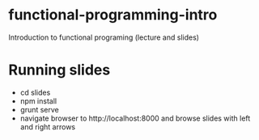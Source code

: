 functional-programming-intro
============================

Introduction to functional programing (lecture and slides)

# Running slides
- cd slides
- npm install
- grunt serve
- navigate browser to http://localhost:8000 and browse slides with left and right arrows
